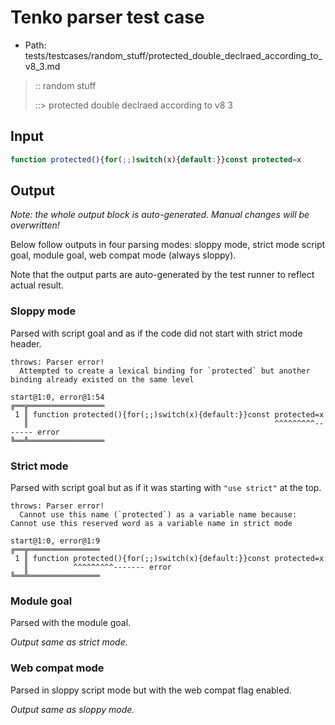 # Tenko parser test case

- Path: tests/testcases/random_stuff/protected_double_declraed_according_to_v8_3.md

> :: random stuff
>
> ::> protected double declraed according to v8 3

## Input

`````js
function protected(){for(;;)switch(x){default:}}const protected=x
`````

## Output

_Note: the whole output block is auto-generated. Manual changes will be overwritten!_

Below follow outputs in four parsing modes: sloppy mode, strict mode script goal, module goal, web compat mode (always sloppy).

Note that the output parts are auto-generated by the test runner to reflect actual result.

### Sloppy mode

Parsed with script goal and as if the code did not start with strict mode header.

`````
throws: Parser error!
  Attempted to create a lexical binding for `protected` but another binding already existed on the same level

start@1:0, error@1:54
╔══╦═════════════════
 1 ║ function protected(){for(;;)switch(x){default:}}const protected=x
   ║                                                       ^^^^^^^^^------- error
╚══╩═════════════════

`````

### Strict mode

Parsed with script goal but as if it was starting with `"use strict"` at the top.

`````
throws: Parser error!
  Cannot use this name (`protected`) as a variable name because: Cannot use this reserved word as a variable name in strict mode

start@1:0, error@1:9
╔══╦════════════════
 1 ║ function protected(){for(;;)switch(x){default:}}const protected=x
   ║          ^^^^^^^^^------- error
╚══╩════════════════

`````


### Module goal

Parsed with the module goal.

_Output same as strict mode._

### Web compat mode

Parsed in sloppy script mode but with the web compat flag enabled.

_Output same as sloppy mode._
